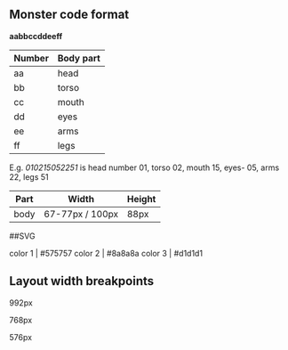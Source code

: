 ## Monster code format

 **aabbccddeeff**

| Number | Body part |
| ----------- | ----------- | 
| aa | head |
| bb | torso | 
| cc | mouth | 
| dd | eyes |
| ee | arms |
| ff | legs |

E.g. _010215052251_ is head number 01, torso 02, mouth 15, eyes- 05, arms 22, legs 51


| Part | Width | Height |
| ----------- | ----------- | ----------- | 
| body | 67-77px / 100px | 88px |

##SVG

color 1 | #575757
color 2 | #8a8a8a
color 3 | #d1d1d1


## Layout width breakpoints

992px

768px

576px